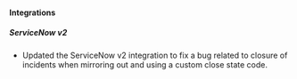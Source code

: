 
#### Integrations

##### ServiceNow v2

- Updated the ServiceNow v2 integration to fix a bug related to closure of incidents when mirroring out and using a custom close state code.
